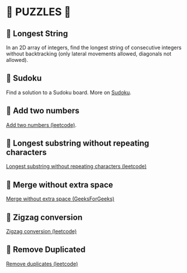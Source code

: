 # :game_die: PUZZLES :game_die:

## :dart: Longest String

In an 2D array of integers, find the longest string of consecutive integers without backtracking
(only lateral movements allowed, diagonals not allowed).

## :dart: Sudoku

Find a solution to a Sudoku board. More on [Sudoku](https://www.sudoku-solutions.com).

## :dart: Add two numbers

[Add two numbers (leetcode)](https://leetcode.com/problems/add-two-numbers).


## :dart: Longest substring without repeating characters

[Longest substring without repeating characters (leetcode)](https://leetcode.com/problems/longest-substring-without-repeating-characters)


## :dart: Merge without extra space

[Merge without extra space (GeeksForGeeks)](https://practice.geeksforgeeks.org/problems/merge-two-sorted-arrays-1587115620/1)

## :dart: Zigzag conversion

[Zigzag conversion (leetcode)](https://leetcode.com/problems/zigzag-conversion)

## :dart: Remove Duplicated

[Remove duplicates (leetcode)](https://leetcode.com/problems/remove-duplicates-from-sorted-array-ii)
